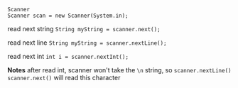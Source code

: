 ```
Scanner 
Scanner scan = new Scanner(System.in);
```
read next string
`String myString = scanner.next();`

read next line
`String myString = scanner.nextLine();`

read next int
`int i = scanner.nextInt();`

**Notes**
after read int, scanner won't take the `\n` string, so `scanner.nextLine()` `scanner.next()` will read this character

<!--stackedit_data:
eyJoaXN0b3J5IjpbLTE5Njg4NTU4MTVdfQ==
-->
